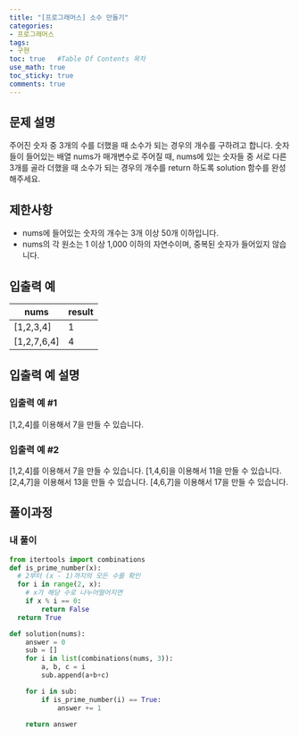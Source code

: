 ```yaml
---
title: "[프로그래머스] 소수 만들기"
categories: 
- 프로그래머스
tags:
- 구현
toc: true   #Table Of Contents 목차 
use_math: true
toc_sticky: true
comments: true
---
```


## 문제 설명

주어진 숫자 중 3개의 수를 더했을 때 소수가 되는 경우의 개수를 구하려고 합니다. 숫자들이 들어있는 배열 nums가 매개변수로 주어질 때, nums에 있는 숫자들 중 서로 다른 3개를 골라 더했을 때 소수가 되는 경우의 개수를 return 하도록 solution 함수를 완성해주세요.

## 제한사항

- nums에 들어있는 숫자의 개수는 3개 이상 50개 이하입니다.
- nums의 각 원소는 1 이상 1,000 이하의 자연수이며, 중복된 숫자가 들어있지 않습니다.

## 입출력 예

| nums        | result |
| ----------- | ------ |
| [1,2,3,4]   | 1      |
| [1,2,7,6,4] | 4      |

## 입출력 예 설명

### 입출력 예 #1

[1,2,4]를 이용해서 7을 만들 수 있습니다.

### 입출력 예 #2

[1,2,4]를 이용해서 7을 만들 수 있습니다.
[1,4,6]을 이용해서 11을 만들 수 있습니다.
[2,4,7]을 이용해서 13을 만들 수 있습니다.
[4,6,7]을 이용해서 17을 만들 수 있습니다.

## 풀이과정

### 내 풀이

```python
from itertools import combinations
def is_prime_number(x):
  # 2부터 (x - 1)까지의 모든 수를 확인
  for i in range(2, x):
  	# x가 해당 수로 나누어떨어지면
    if x % i == 0:
    	return False
  return True

def solution(nums):
    answer = 0
    sub = []
    for i in list(combinations(nums, 3)):
        a, b, c = i
        sub.append(a+b+c)

    for i in sub:
        if is_prime_number(i) == True:
            answer += 1

    return answer
```

